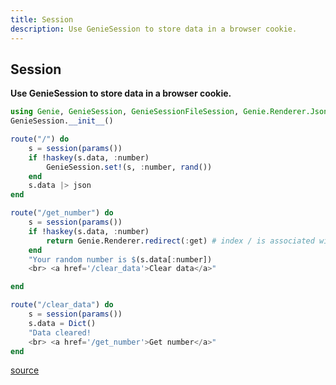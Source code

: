 ```yaml
---
title: Session
description: Use GenieSession to store data in a browser cookie.
---
```


## Session
**Use GenieSession to store data in a browser cookie.**

````julia
using Genie, GenieSession, GenieSessionFileSession, Genie.Renderer.Json
GenieSession.__init__()

route("/") do
    s = session(params())
    if !haskey(s.data, :number)
        GenieSession.set!(s, :number, rand())
    end
    s.data |> json
end

route("/get_number") do
    s = session(params())
    if !haskey(s.data, :number)
        return Genie.Renderer.redirect(:get) # index / is associated with symbol :get
    end
    "Your random number is $(s.data[:number])
    <br> <a href='/clear_data'>Clear data</a>"

end

route("/clear_data") do
    s = session(params())
    s.data = Dict()
    "Data cleared!
    <br> <a href='/get_number'>Get number</a>"
end
````


[source](https://github.com/GenieFramework/CodeExamples/blob/main/src/1.server/session.jl)
